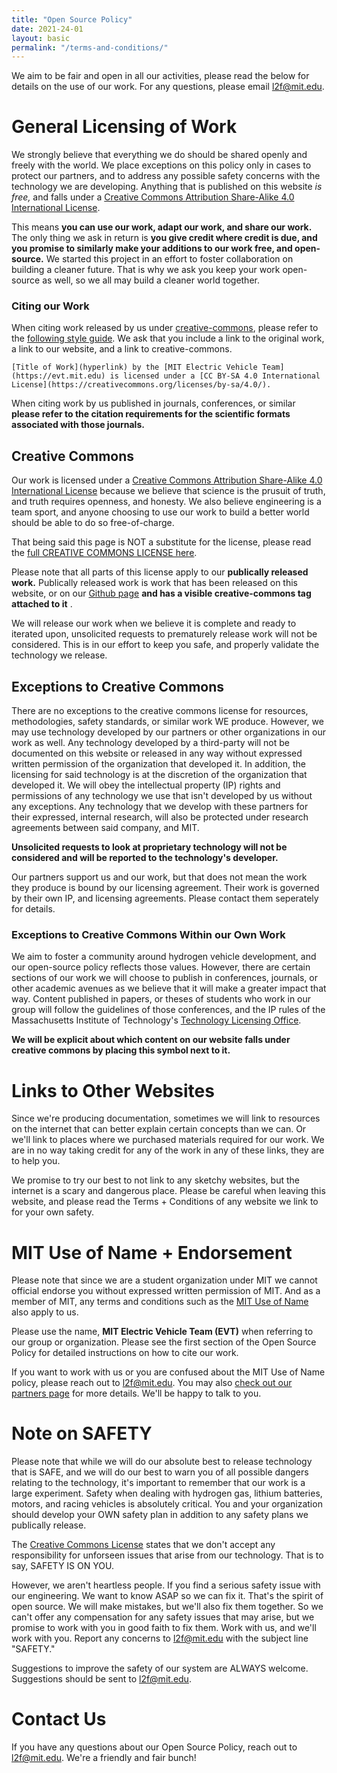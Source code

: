 ```yaml
---
title: "Open Source Policy"
date: 2021-24-01
layout: basic
permalink: "/terms-and-conditions/"
---
```


We aim to be fair and open in all our activities, please read the below for details on the use of our work. For any questions, please email [l2f@mit.edu](mailto:l2f@mit.edu).

# General Licensing of Work

We strongly believe that everything we do should be shared openly and freely with the world. We place exceptions on this policy only in cases to protect our partners, and to address any possible safety concerns with the technology we are developing. Anything that is published on this website *is free,* and falls under a [Creative Commons Attribution Share-Alike 4.0 International License](https://creativecommons.org/licenses/by-sa/4.0/).

This means **you can use our work, adapt our work, and share our work.** The only thing we ask in return is **you give credit where credit is due, and you promise to similarly make your additions to our work free, and open-source.** We started this project in an effort to foster collaboration on building a cleaner future. That is why we ask you keep your work open-source as well, so we all may build a cleaner world together.

### Citing our Work

When citing work released by us under [creative-commons](https://creativecommons.org/licenses/by-sa/4.0/), please refer to the [following style guide](https://creativecommons.org/use-remix/attribution/). We ask that you include a link to the original work, a link to our website, and a link to creative-commons.

```
[Title of Work](hyperlink) by the [MIT Electric Vehicle Team](https://evt.mit.edu) is licensed under a [CC BY-SA 4.0 International License](https://creativecommons.org/licenses/by-sa/4.0/).
```

When citing work by us published in journals, conferences, or similar **please refer to the citation requirements for the scientific formats associated with those journals.**

## Creative Commons

Our work is licensed under a [Creative Commons Attribution Share-Alike 4.0 International License](https://creativecommons.org/licenses/by-sa/4.0/) because we believe that science is the prusuit of truth, and truth requires openness, and honesty. We also believe engineering is a team sport, and anyone choosing to use our work to build a better world should be able to do so free-of-charge.

That being said this page is NOT a substitute for the license, please read the [full CREATIVE COMMONS LICENSE here](https://creativecommons.org/licenses/by-sa/4.0/legalcode).

Please note that all parts of this license apply to our **publically released work.** Publically released work is work that has been released on this website, or on our [Github page](https://github.com/Licence-to-Fab) **and has a visible creative-commons tag attached to it** <i class="fa-brands fa-creative-commons"></i>.

We will release our work when we believe it is complete and ready to iterated upon, unsolicited requests to prematurely release work will not be considered. This is in our effort to keep you safe, and properly validate the technology we release.

## Exceptions to Creative Commons

There are no exceptions to the creative commons license for resources, methodologies, safety standards, or similar work WE produce. However, we may use technology developed by our partners or other organizations in our work as well. Any technology developed by a third-party will not be documented on this website or released in any way without expressed written permission of the organization that developed it. In addition, the licensing for said technology is at the discretion of the organization that developed it. We will obey the intellectual property (IP) rights and permissions of any technology we use that isn't developed by us without any exceptions. Any technology that we develop with these partners for their expressed, internal research, will also be protected under research agreements between said company, and MIT. 

**Unsolicited requests to look at proprietary technology will not be considered and will be reported to the technology's developer.**

Our partners support us and our work, but that does not mean the work they produce is bound by our licensing agreement. Their work is governed by their own IP, and licensing agreements. Please contact them seperately for details.

### Exceptions to Creative Commons Within our Own Work

We aim to foster a community around hydrogen vehicle development, and our open-source policy reflects those values. However, there are certain sections of our work we will choose to publish in conferences, journals, or other academic avenues as we believe that it will make a greater impact that way. Content published in papers, or theses of students who work in our group will follow the guidelines of those conferences, and the IP rules of the Massachusetts Institute of Technology's [Technology Licensing Office](https://tlo.mit.edu). 

**We will be explicit about which content on our website falls under creative commons by placing this symbol next to it.** <i class="fa-brands fa-creative-commons"></i>

# Links to Other Websites

Since we're producing documentation, sometimes we will link to resources on the internet that can better explain certain concepts than we can. Or we'll link to places where we purchased materials required for our work. We are in no way taking credit for any of the work in any of these links, they are to help you.

We promise to try our best to not link to any sketchy websites, but the internet is a scary and dangerous place. Please be careful when leaving this website, and please read the Terms + Conditions of any website we link to for your own safety. 

# MIT Use of Name + Endorsement 

Please note that since we are a student organization under MIT we cannot official endorse you without expressed written permission of MIT. And as a member of MIT, any terms and conditions such as the [MIT Use of Name](https://comms.mit.edu/institute-use-name) also apply to us.

Please use the name, **MIT Electric Vehicle Team (EVT)** when referring to our group or organization. Please see the first section of the Open Source Policy for detailed instructions on how to cite our work.

If you want to work with us or you are confused about the MIT Use of Name policy, please reach out to [l2f@mit.edu](mailto:l2f@mit.edu). You may also [check out our partners page](../partners) for more details. We'll be happy to talk to you.

# Note on SAFETY

Please note that while we will do our absolute best to release technology that is SAFE, and we will do our best to warn you of all possible dangers relating to the technology, it's important to remember that our work is a large experiment. Safety when dealing with hydrogen gas, lithium batteries, motors, and racing vehicles is absolutely critical. You and your organization should develop your OWN safety plan in addition to any safety plans we publically release.

The [Creative Commons License](https://creativecommons.org/licenses/by-sa/4.0/legalcode) states that we don't accept any responsibility for unforseen issues that arise from our technology. That is to say, SAFETY IS ON YOU.

However, we aren't heartless people. If you find a serious safety issue with our engineering. We want to know ASAP so we can fix it. That's the spirit of open source. We will make mistakes, but we'll also fix them together. So we can't offer any compensation for any safety issues that may arise, but we promise to work with you in good faith to fix them. Work with us, and we'll work with you. Report any concerns to [l2f@mit.edu](mailto:l2f@mit.edu) with the subject line "SAFETY."

Suggestions to improve the safety of our system are ALWAYS welcome. Suggestions should be sent to [l2f@mit.edu](mailto:l2f@mit.edu).

# Contact Us

If you have any questions about our Open Source Policy, reach out to [l2f@mit.edu](mailto:l2f@mit.edu). We're a friendly and fair bunch!
